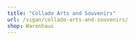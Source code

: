 ```yaml
---
title: "Collado Arts and Souvenirs"
url: /vigan/collado-arts-and-souvenirs/
shop: Warenhaus
---
```

